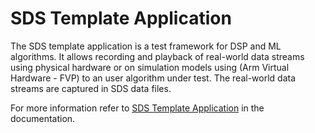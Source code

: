 # SDS Template Application

The SDS template application is a test framework for DSP and ML algorithms. It allows recording and playback of real-world data streams using physical hardware or on simulation models using (Arm Virtual Hardware - FVP) to an user algorithm under test. The real-world data streams are captured in SDS data files.

For more information refer to [SDS Template Application](https://arm-software.github.io/SDS-Framework/main/template.html) in the documentation.
